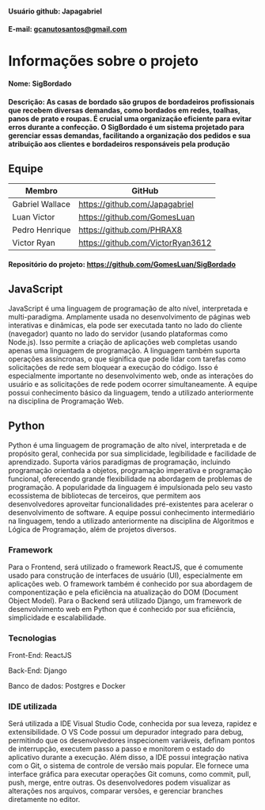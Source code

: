 #### Usuário github: Japagabriel
#### E-mail: gcanutosantos@gmail.com

# Informações sobre o projeto

#### Nome: SigBordado
#### Descrição: As casas de bordado são grupos de bordadeiros profissionais que recebem diversas demandas, como bordados em redes, toalhas, panos de prato e roupas. É crucial uma organização eficiente para evitar erros durante a confecção. O SigBordado é um sistema projetado para gerenciar essas demandas, facilitando a organização dos pedidos e sua atribuição aos clientes e bordadeiros responsáveis pela produção

## Equipe

Membro              | GitHub         |
------------------  | -------------  |
Gabriel Wallace     |  https://github.com/Japagabriel
Luan Victor         |  https://github.com/GomesLuan
Pedro Henrique      |  https://github.com/PHRAX8
Victor Ryan         |  https://github.com/VictorRyan3612


#### Repositório do projeto: https://github.com/GomesLuan/SigBordado

## JavaScript

JavaScript é uma linguagem de programação de alto nível, interpretada e multi-paradigma. Amplamente usada no desenvolvimento de páginas web interativas e dinâmicas, ela pode ser executada tanto no lado do cliente (navegador) quanto no lado do servidor (usando plataformas como Node.js). Isso permite a criação de aplicações web completas usando apenas uma linguagem de programação. A linguagem também suporta operações assíncronas, o que significa que pode lidar com tarefas como solicitações de rede sem bloquear a execução do código. Isso é especialmente importante no desenvolvimento web, onde as interações do usuário e as solicitações de rede podem ocorrer simultaneamente. A equipe possui conhecimento básico da linguagem, tendo a utilizado anteriormente na disciplina de Programação Web.

## Python

Python é uma linguagem de programação de alto nível, interpretada e de propósito geral, conhecida por sua simplicidade, legibilidade e facilidade de aprendizado. Suporta vários paradigmas de programação, incluindo programação orientada a objetos, programação imperativa e programação funcional, oferecendo grande flexibilidade na abordagem de problemas de programação. A popularidade da linguagem é impulsionada pelo seu vasto ecossistema de bibliotecas de terceiros, que permitem aos desenvolvedores aproveitar funcionalidades pré-existentes para acelerar o desenvolvimento de software. A equipe possui conhecimento intermediário na linguagem, tendo a utilizado anteriormente na disciplina de Algoritmos e Lógica de Programação, além de projetos diversos.


### Framework

Para o Frontend, será utilizado o framework ReactJS, que é comumente usado para construção de interfaces de usuário (UI), especialmente em aplicações web. O framework também é conhecido por sua abordagem de componentização e pela eficiência na atualização do DOM (Document Object Model). Para o Backend será utilizado Django, um framework de desenvolvimento web em Python que é conhecido por sua eficiência, simplicidade e escalabilidade.

### Tecnologias

Front-End: ReactJS

Back-End: Django

Banco de dados: Postgres e Docker


### IDE utilizada

Será utilizada a IDE Visual Studio Code, conhecida por sua leveza, rapidez e extensibilidade. O VS Code possui um depurador integrado para debug, permitindo que os desenvolvedores inspecionem variáveis, definam pontos de interrupção, executem passo a passo e monitorem o estado do aplicativo durante a execução. Além disso, a IDE possui integração nativa com o Git, o sistema de controle de versão mais popular. Ele fornece uma interface gráfica para executar operações Git comuns, como commit, pull, push, merge, entre outras. Os desenvolvedores podem visualizar as alterações nos arquivos, comparar versões, e gerenciar branches diretamente no editor.